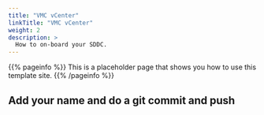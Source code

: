 ```yaml
---
title: "VMC vCenter"
linkTitle: "VMC vCenter"
weight: 2
description: >
  How to on-board your SDDC. 
---
```


{{% pageinfo %}}
This is a placeholder page that shows you how to use this template site.
{{% /pageinfo %}}

## Add your name and do a git commit and push
